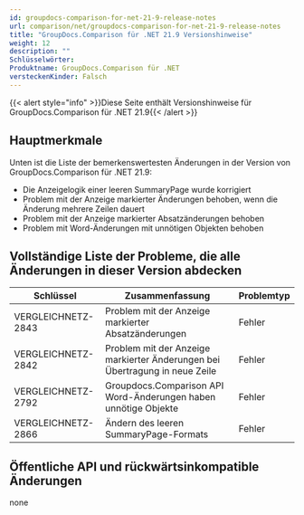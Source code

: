 ```yaml
---
id: groupdocs-comparison-for-net-21-9-release-notes
url: comparison/net/groupdocs-comparison-for-net-21-9-release-notes
title: "GroupDocs.Comparison für .NET 21.9 Versionshinweise"
weight: 12
description: ""
Schlüsselwörter:
Produktname: GroupDocs.Comparison für .NET
versteckenKinder: Falsch
---
```

{{< alert style="info" >}}Diese Seite enthält Versionshinweise für GroupDocs.Comparison für .NET 21.9{{< /alert >}}

## Hauptmerkmale

Unten ist die Liste der bemerkenswertesten Änderungen in der Version von GroupDocs.Comparison für .NET 21.9:

* Die Anzeigelogik einer leeren SummaryPage wurde korrigiert
* Problem mit der Anzeige markierter Änderungen behoben, wenn die Änderung mehrere Zeilen dauert
* Problem mit der Anzeige markierter Absatzänderungen behoben
* Problem mit Word-Änderungen mit unnötigen Objekten behoben

## Vollständige Liste der Probleme, die alle Änderungen in dieser Version abdecken

| Schlüssel | Zusammenfassung | Problemtyp |
| --- | --- | --- |
| VERGLEICHNETZ-2843 | Problem mit der Anzeige markierter Absatzänderungen | Fehler |
| VERGLEICHNETZ-2842 | Problem mit der Anzeige markierter Änderungen bei Übertragung in neue Zeile | Fehler |
| VERGLEICHNETZ-2792 | Groupdocs.Comparison API Word-Änderungen haben unnötige Objekte | Fehler |
| VERGLEICHNETZ-2866 | Ändern des leeren SummaryPage-Formats | Fehler |

## Öffentliche API und rückwärtsinkompatible Änderungen
none
